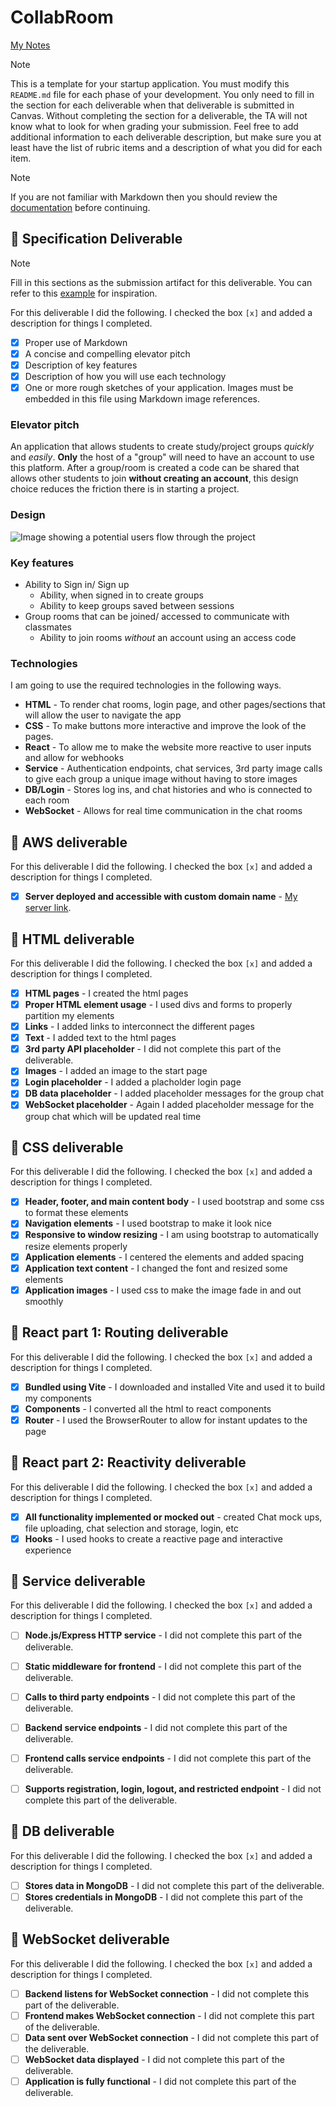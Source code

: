 # CollabRoom

[My Notes](notes.md)




> [!NOTE]
>  This is a template for your startup application. You must modify this `README.md` file for each phase of your development. You only need to fill in the section for each deliverable when that deliverable is submitted in Canvas. Without completing the section for a deliverable, the TA will not know what to look for when grading your submission. Feel free to add additional information to each deliverable description, but make sure you at least have the list of rubric items and a description of what you did for each item.

> [!NOTE]
>  If you are not familiar with Markdown then you should review the [documentation](https://docs.github.com/en/get-started/writing-on-github/getting-started-with-writing-and-formatting-on-github/basic-writing-and-formatting-syntax) before continuing.

## 🚀 Specification Deliverable

> [!NOTE]
>  Fill in this sections as the submission artifact for this deliverable. You can refer to this [example](https://github.com/webprogramming260/startup-example/blob/main/README.md) for inspiration.

For this deliverable I did the following. I checked the box `[x]` and added a description for things I completed.

- [x] Proper use of Markdown
- [x] A concise and compelling elevator pitch
- [x] Description of key features
- [x] Description of how you will use each technology
- [x] One or more rough sketches of your application. Images must be embedded in this file using Markdown image references.

### Elevator pitch
An application that allows students to create study/project groups _quickly_ and _easily_. __Only__ the host of a "group" will need to have an account to use this platform. After a group/room is created a code can be shared that allows other students to join __without creating an account__, this design choice reduces the friction there is in starting a project. 

### Design

![Image showing a potential users flow through the project](projectIdea.jpg)


### Key features

- Ability to Sign in/ Sign up
    - Ability, when signed in to create groups
    - Ability to keep groups saved between sessions
- Group rooms that can be joined/ accessed to communicate with classmates
    - Ability to join rooms _without_ an account using an access code

### Technologies

I am going to use the required technologies in the following ways.

- **HTML** - To render chat rooms, login page, and other pages/sections that will allow the user to navigate the app
- **CSS** - To make buttons more interactive and improve the look of the pages.
- **React** - To allow me to make the website more reactive to user inputs and allow for webhooks
- **Service** - Authentication endpoints, chat services, 3rd party image calls to give each group a unique image without having to store images
- **DB/Login** - Stores log ins, and chat histories and who is connected to each room
- **WebSocket** - Allows for real time communication in the chat rooms

## 🚀 AWS deliverable

For this deliverable I did the following. I checked the box `[x]` and added a description for things I completed.

- [X] **Server deployed and accessible with custom domain name** - [My server link](https://workcircle.click).

## 🚀 HTML deliverable

For this deliverable I did the following. I checked the box `[x]` and added a description for things I completed.

- [X] **HTML pages** - I created the html pages
- [X] **Proper HTML element usage** - I used divs and forms to properly partition my elements
- [X] **Links** - I added links to interconnect the different pages
- [X] **Text** - I added text to the html pages
- [X] **3rd party API placeholder** - I did not complete this part of the deliverable.
- [X] **Images** - I added an image to the start page
- [X] **Login placeholder** - I added a placholder login page
- [X] **DB data placeholder** - I added placeholder messages for the group chat
- [X] **WebSocket placeholder** - Again I added placeholder message for the group chat which will be updated real time

## 🚀 CSS deliverable

For this deliverable I did the following. I checked the box `[x]` and added a description for things I completed.

- [X] **Header, footer, and main content body** - I used bootstrap and some css to format these elements
- [X] **Navigation elements** - I used bootstrap to make it look nice
- [X] **Responsive to window resizing** - I am using bootstrap to automatically resize elements properly
- [X] **Application elements** - I centered the elements and added spacing
- [X] **Application text content** - I changed the font and resized some elements
- [X] **Application images** - I used css to make the image fade in and out smoothly

## 🚀 React part 1: Routing deliverable

For this deliverable I did the following. I checked the box `[x]` and added a description for things I completed.

- [X] **Bundled using Vite** - I downloaded and installed Vite and used it to build my components
- [X] **Components** - I converted all the html to react components
- [X] **Router** - I used the BrowserRouter to allow for instant updates to the page

## 🚀 React part 2: Reactivity deliverable

For this deliverable I did the following. I checked the box `[x]` and added a description for things I completed.

- [X] **All functionality implemented or mocked out** - created Chat mock ups, file uploading, chat selection and storage, login, etc
- [x] **Hooks** - I used hooks to create a reactive page and interactive experience

## 🚀 Service deliverable

For this deliverable I did the following. I checked the box `[x]` and added a description for things I completed.

- [ ] **Node.js/Express HTTP service** - I did not complete this part of the deliverable.
- [ ] **Static middleware for frontend** - I did not complete this part of the deliverable.
- [ ] **Calls to third party endpoints** - I did not complete this part of the deliverable.
- [ ] **Backend service endpoints** - I did not complete this part of the deliverable.
- [ ] **Frontend calls service endpoints** - I did not complete this part of the deliverable.
- [ ] **Supports registration, login, logout, and restricted endpoint** - I did not complete this part of the deliverable.


## 🚀 DB deliverable

For this deliverable I did the following. I checked the box `[x]` and added a description for things I completed.

- [ ] **Stores data in MongoDB** - I did not complete this part of the deliverable.
- [ ] **Stores credentials in MongoDB** - I did not complete this part of the deliverable.

## 🚀 WebSocket deliverable

For this deliverable I did the following. I checked the box `[x]` and added a description for things I completed.

- [ ] **Backend listens for WebSocket connection** - I did not complete this part of the deliverable.
- [ ] **Frontend makes WebSocket connection** - I did not complete this part of the deliverable.
- [ ] **Data sent over WebSocket connection** - I did not complete this part of the deliverable.
- [ ] **WebSocket data displayed** - I did not complete this part of the deliverable.
- [ ] **Application is fully functional** - I did not complete this part of the deliverable.
